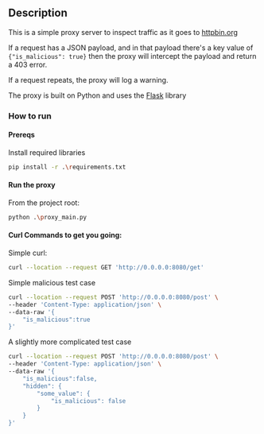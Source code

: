 ## Description

This is a simple proxy server to inspect traffic as it goes to [httpbin.org](https://httpbin.org/)

If a request has a JSON payload, and in that payload there's a key value of `{"is_malicious": true}` then the proxy
will intercept the payload and return a 403 error. 

If a request repeats, the proxy will log a warning. 

The proxy is built on Python and uses the [Flask](https://flask.palletsprojects.com/) library

### How to run

#### Prereqs
Install required libraries
```bash
pip install -r .\requirements.txt
```

#### Run the proxy
From the project root:
```bash
python .\proxy_main.py
```

#### Curl Commands to get you going:
Simple curl: 
```bash
curl --location --request GET 'http://0.0.0.0:8080/get'
```

Simple malicious test case
```bash
curl --location --request POST 'http://0.0.0.0:8080/post' \
--header 'Content-Type: application/json' \
--data-raw '{
    "is_malicious":true
}'
```

A slightly more complicated test case
```bash
curl --location --request POST 'http://0.0.0.0:8080/post' \
--header 'Content-Type: application/json' \
--data-raw '{
    "is_malicious":false,
    "hidden": {
        "some_value": {
            "is_malicious": false
        }
    }
}'
```